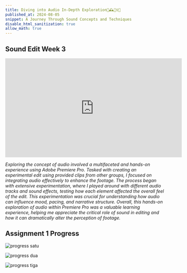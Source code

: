 ```yaml
---
title: Diving into Audio In-Depth Exploration🎥🕰️🏃‍♀️🚀 
published_at: 2024-08-05
snippet: A Journey Through Sound Concepts and Techniques
disable_html_sanitization: true
allow_math: true
---
```


## Sound Edit Week 3
<iframe width="560" height="315" src="https://www.youtube.com/embed/rczsJ46S-iQ?si=jPJlISM4YZS7-SII" title="YouTube video player" frameborder="0" allow="accelerometer; autoplay; clipboard-write; encrypted-media; gyroscope; picture-in-picture; web-share" referrerpolicy="strict-origin-when-cross-origin" allowfullscreen></iframe>

*Exploring the concept of audio involved a multifaceted and hands-on experience using Adobe Premiere Pro. Tasked with creating an experimental edit using provided clips from other groups, I focused on integrating audio effectively to enhance the footage. The process began with extensive experimentation, where I played around with different audio tracks and sound effects, testing how each element affected the overall feel of the edit. This experimentation was crucial for understanding how audio can influence mood, pacing, and narrative structure. Overall, this hands-on exploration of audio within Premiere Pro was a valuable learning experience, helping me appreciate the critical role of sound in editing and how it can dramatically alter the perception of footage.*

## Assignment 1 Progress
![progress satu](progress.jpeg)

![progress dua](lagi.jpeg)

![progress tiga](again.jpeg)